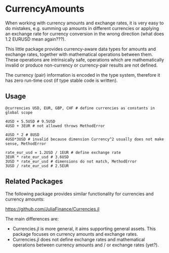 # CurrencyAmounts

When working with currency amounts and exchange rates, it is very easy to do mistakes, e.g. summing up amounts in different currencies or applying an exchange rate for currency conversion in the wrong direction (what does 1.2 EURUSD mean again???).

This little package provides currency-aware data types for amounts and exchange rates, together with mathematical operations between them. These operations are intrinsically safe, operations which are mathematically invalid or produce non-currency or currency-pair results are not defined.

The currency (pair) information is encoded in the type system, therefore it has zero run-time cost (if type stable code is written).

## Usage

    @currencies USD, EUR, GBP, CHF # define currencies as constants in global scope

    4USD + 5.5USD # 9.5USD
    4USD + 3EUR # not allowed throws MethodError

    4USD * 2 # 8USD
    4USD*3USD # invalid because dimension Currency^2 usually does not make sense, MethodError

    rate_eur_usd = 1.2USD / 1EUR # define exchange rate
    3EUR * rate_eur_usd # 3.6USD
    3USD * rate_eur_usd # dimensions do not match, MethodError
    3USD / rate_eur_usd # 2.5EUR

## Related Packages

The following package provides similar functionality for currencies and currency amounts:

https://github.com/JuliaFinance/Currencies.jl

The main differences are:

* Currencies.jl is more general, it aims supporting general assets. This package focuses on currency amounts and exchange rates.
* Currencies.jl does not define exchange rates and mathematical operations between currency amounts and / or exchange rates (yet?).
